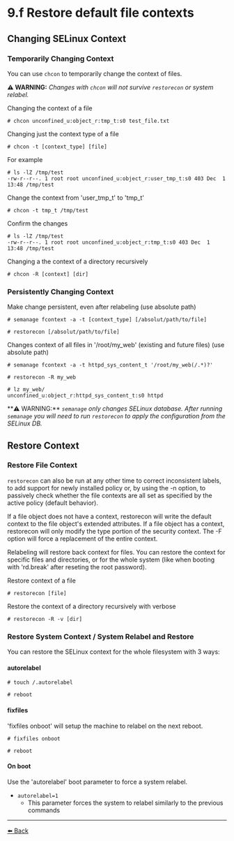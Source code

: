 # 9.f Restore default file contexts

## Changing SELinux Context

### Temporarily Changing Context

You can use `chcon` to temporarily change the context of files.  

**⚠️ WARNING:** _Changes with `chcon` will not survive `restorecon` or system relabel._

Changing the context of a file

    # chcon unconfined_u:object_r:tmp_t:s0 test_file.txt

Changing just the context type of a file

    # chcon -t [context_type] [file]

For example

    # ls -lZ /tmp/test
    -rw-r--r--. 1 root root unconfined_u:object_r:user_tmp_t:s0 403 Dec  1 13:48 /tmp/test

Change the context from 'user_tmp_t' to 'tmp_t'

    # chcon -t tmp_t /tmp/test  

Confirm the changes

    # ls -lZ /tmp/test
    -rw-r--r--. 1 root root unconfined_u:object_r:tmp_t:s0 403 Dec  1 13:48 /tmp/test

Changing a the context of a directory recursively

    # chcon -R [context] [dir]

### Persistently Changing Context

Make change persistent, even after relabeling (use absolute path)

    # semanage fcontext -a -t [context_type] [/absolut/path/to/file]  

    # restorecon [/absolut/path/to/file]  

Changes context of all files in '/root/my_web' (existing and future files) (use absolute path)

    # semanage fcontext -a -t httpd_sys_content_t '/root/my_web(/.*)?'

    # restorecon -R my_web

    # lz my_web/
    unconfined_u:object_r:httpd_sys_content_t:s0 httpd

️**⚠️ WARNING:** _`semanage` only changes SELinux database. After running `semanage` you will need to run `restorecon` to apply the configuration from the SELinux DB._  

## Restore Context

### Restore File Context

`restorecon` can also be run at any other time to correct inconsistent labels, to add support for newly installed  policy  or, by using the -n option, to passively check whether the file contexts are all set as specified by the active policy (default behavior).

If a file object does not have a context, restorecon will write the default context to the file object's  extended  attributes. If a file object has a context, restorecon will only modify the type portion of the security context.  The -F option will force a  replacement  of  the  entire context.

Relabeling will restore back context for files. You can restore the context for specific files and directories, or for the whole system (like when booting with 'rd.break' after reseting the root password).  

Restore context of a file

    # restorecon [file]

Restore the context of a directory recursively with verbose

    # restorecon -R -v [dir]

### Restore System Context / System Relabel and Restore

You can restore the SELinux context for the whole filesystem with 3 ways:

#### autorelabel

    # touch /.autorelabel

    # reboot

#### fixfiles

'fixfiles onboot' will setup the machine to relabel on the next reboot.

    # fixfiles onboot

    # reboot

#### On boot

Use the 'autorelabel' boot parameter to force a system relabel.  

- `autorelabel=1`
  - This parameter forces the system to relabel similarly to the previous commands

---
[⬅️ Back](9-manage-security.md)
